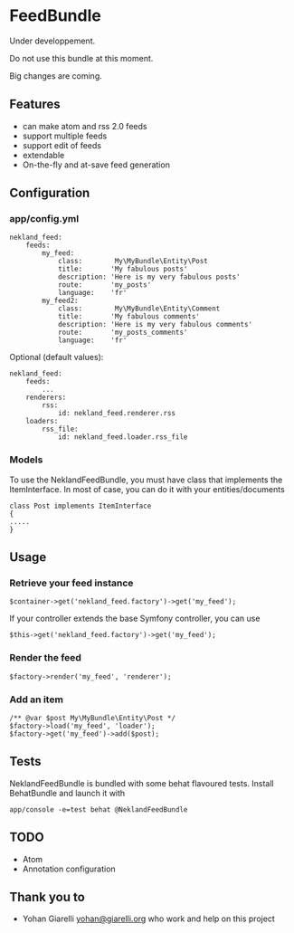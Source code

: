 FeedBundle
===========

Under developpement.

Do not use this bundle at this moment.

Big changes are coming.


Features
--------

 * can make atom and rss 2.0 feeds
 * support multiple feeds
 * support edit of feeds
 * extendable
 * On-the-fly and at-save feed generation

Configuration
-------------

### app/config.yml

    nekland_feed:
        feeds:
            my_feed:
                class:        My\MyBundle\Entity\Post
                title:       'My fabulous posts'
                description: 'Here is my very fabulous posts'
                route:       'my_posts'
                language:    'fr'
            my_feed2:
                class:        My\MyBundle\Entity\Comment
                title:       'My fabulous comments'
                description: 'Here is my very fabulous comments'
                route:       'my_posts_comments'
                language:    'fr'

Optional (default values):

    nekland_feed:
        feeds:
            ...
        renderers:
            rss:
                id: nekland_feed.renderer.rss
        loaders:
            rss_file:
                id: nekland_feed.loader.rss_file

### Models

To use the NeklandFeedBundle, you must have class that implements the ItemInterface. In most of case, you can do it with your entities/documents

    class Post implements ItemInterface
    {
    .....
    }

Usage
-----

### Retrieve your feed instance

    $container->get('nekland_feed.factory')->get('my_feed');

If your controller extends the base Symfony controller, you can use

    $this->get('nekland_feed.factory')->get('my_feed');


### Render the feed

    $factory->render('my_feed', 'renderer');

### Add an item

    /** @var $post My\MyBundle\Entity\Post */
    $factory->load('my_feed', 'loader');
    $factory->get('my_feed')->add($post);
    

Tests
-----

NeklandFeedBundle is bundled with some behat flavoured tests. Install BehatBundle and launch it with

    app/console -e=test behat @NeklandFeedBundle

TODO
----

 * Atom
 * Annotation configuration

Thank you to
-------------

 * Yohan Giarelli <yohan@giarelli.org> who work and help on this project
